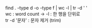 find . -type d -o -type f | wc -l | tr -d ' '<br>
wc : word count -> -l : 한 행을 단위로<br>
tr -d '문자' : 문자 제거 (trim)